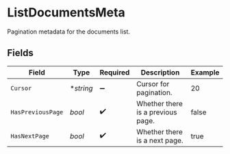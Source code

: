 # ListDocumentsMeta

Pagination metadata for the documents list.


## Fields

| Field                             | Type                              | Required                          | Description                       | Example                           |
| --------------------------------- | --------------------------------- | --------------------------------- | --------------------------------- | --------------------------------- |
| `Cursor`                          | **string*                         | :heavy_minus_sign:                | Cursor for pagination.            | 20                                |
| `HasPreviousPage`                 | *bool*                            | :heavy_check_mark:                | Whether there is a previous page. | false                             |
| `HasNextPage`                     | *bool*                            | :heavy_check_mark:                | Whether there is a next page.     | true                              |